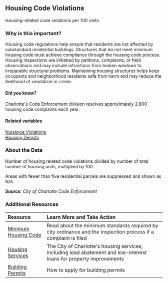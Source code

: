 ## Housing Code Violations
Housing-related code violations per 100 units

### Why is this important?
Housing code regulations help ensure that residents are not affected by substandard residential buildings. Structures that do not meet minimum housing code must achieve compliance through the housing code process. Housing inspections are initiatied by petitions, complaints, or field observations and may include infractions from broken windows to irreparable structural problems. Maintaining housing structures helps keep occupants and neighborhood residents safe from harm and may reduce the likelihood of vandalism or crime. 

#### Did you know?
Charlotte's Code Enforcement division resolves approximately 2,800 housing code complaints each year. 

#### Related variables
<a href="javascript:void(0)" onclick="model.metricId = 'm32'">Nuisance Violations</a>  
<a href="javascript:void(0)" onclick="model.metricId = 'm5'">Housing Density</a>  

### About the Data
Number of housing related code violations divided by number of total number of housing units, multiplied by 100. 

Areas with fewer than five residential parcels are suppressed and shown as N/A.

_**Source**: City of Charlotte Code Enforcement_

### Additional Resources
|Resource | Learn More and Take Action | 
|:--- | :--- |
|[Minimum Housing Code](http://charlottenc.gov/NBS/Code/HousingCode/Pages/default.aspx)| Read about the minimum standards required by city ordinance and the inspection process if a complaint is filed
|[Housing Services](http://charlottenc.gov/NBS/Housing/Pages/default.aspx)| The City of Charlotte's housing services, including lead abatement and low-interest loans for property improvements
|[Building Permits](http://charmeck.org/services/category/Pages/PermitsLicenses.aspx)| How to apply for building permits
